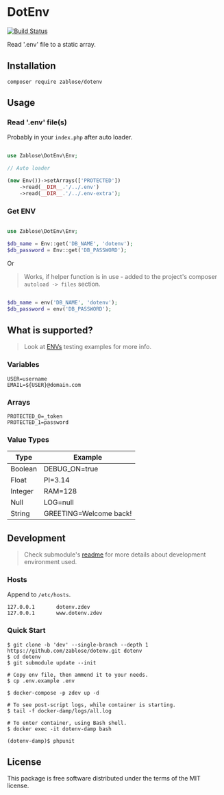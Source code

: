 # DotEnv

[![Build Status](https://travis-ci.org/zablose/dotenv.svg?branch=master)](https://travis-ci.org/zablose/dotenv)

Read '.env' file to a static array.

## Installation

```
composer require zablose/dotenv
```

## Usage

### Read '.env' file(s)

Probably in your `index.php` after auto loader.

```php

use Zablose\DotEnv\Env;

// Auto loader

(new Env())->setArrays(['PROTECTED'])
    ->read(__DIR__.'/../.env')
    ->read(__DIR__.'/../.env-extra');

```

### Get ENV

```php

use Zablose\DotEnv\Env;

$db_name = Env::get('DB_NAME', 'dotenv');
$db_password = Env::get('DB_PASSWORD');

```

Or

> Works, if helper function is in use - added to the project's composer `autoload -> files` section.

```php

$db_name = env('DB_NAME', 'dotenv');
$db_password = env('DB_PASSWORD');

```

## What is supported?

> Look at [ENVs](./tests/data/envs) testing examples for more info.

### Variables

    USER=username
    EMAIL=${USER}@domain.com
    
### Arrays

    PROTECTED_0=_token
    PROTECTED_1=password
    
### Value Types

| Type | Example |
| --- | --- |
| Boolean | DEBUG_ON=true |
| Float | PI=3.14 |
| Integer | RAM=128 |
| Null | LOG=null |
| String | GREETING=Welcome back! |

## Development

> Check submodule's [readme](https://github.com/zablose/docker-damp/blob/master/readme.md) for more details about
> development environment used.

### Hosts

Append to `/etc/hosts`.

```
127.0.0.1       dotenv.zdev
127.0.0.1       www.dotenv.zdev
```

### Quick Start

    $ git clone -b 'dev' --single-branch --depth 1 https://github.com/zablose/dotenv.git dotenv
    $ cd dotenv
    $ git submodule update --init
    
    # Copy env file, then ammend it to your needs.
    $ cp .env.example .env
    
    $ docker-compose -p zdev up -d
    
    # To see post-script logs, while container is starting.
    $ tail -f docker-damp/logs/all.log
    
    # To enter container, using Bash shell.
    $ docker exec -it dotenv-damp bash
    
    (dotenv-damp)$ phpunit

## License

This package is free software distributed under the terms of the MIT license.
